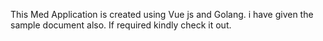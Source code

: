 This Med Application is created using Vue js and Golang. i have given the sample document also. If required kindly check it out.
